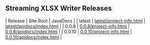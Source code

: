 ## Streaming XLSX Writer Releases

| Release | Site Root | JavaDocs |
| latest | [latest/project-info.html](https://Yaytay.github.io/streaming-xlsx-writer/latest/project-info.html) | [latest/apidocs/index.html](https://Yaytay.github.io/streaming-xlsx-writer/latest/apidocs/index.html) | 
| 0.0.8 | [0.0.8/project-info.html](https://Yaytay.github.io/streaming-xlsx-writer/0.0.8/project-info.html) | [0.0.8/apidocs/index.html](https://Yaytay.github.io/streaming-xlsx-writer/0.0.8/apidocs/index.html) | 
| 0.0.10 | [0.0.10/project-info.html](https://Yaytay.github.io/streaming-xlsx-writer/0.0.10/project-info.html) | [0.0.10/apidocs/index.html](https://Yaytay.github.io/streaming-xlsx-writer/0.0.10/apidocs/index.html) | 
